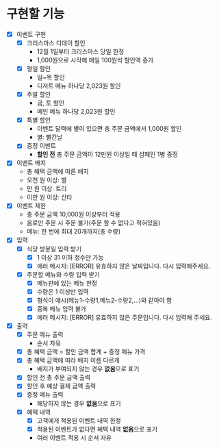 # 구현할 기능
- [X] 이벤트 구현
    - [X] 크리스마스 디데이 할인
        - 12월 1일부터 크리스마스 당일 한정
        - 1,000원으로 시작해 매일 100원씩 할인액 증가
    - [X] 평일 할인
        - 일~목 할인
        - 디저트 메뉴 하나당 2,023원 할인
    - [X] 주말 할인
        - 금, 토 할인
        - 메인 메뉴 하나당 2,023원 할인
    - [X] 특별 할인
        - 이벤트 달력에 별이 있으면 총 주문 금액에서 1,000원 할인
        - 별: 빨간날
    - [X] 증정 이벤트
        - **할인 전** 총 주문 금액이 12만원 이상일 때 샴페인 1병 증정
- [X] 이벤트 배지
    - 총 혜택 금액에 따른 배지
    - 오천 원 이상: 별
    - 만 원 이상: 트리
    - 이만 원 이상: 산타
- [X] 이벤트 제한
    - 총 주문 금액 10,000원 이상부터 적용
    - 음료만 주문 시 주문 불가(주문 할 수 없다고 적혀있음)
    - 메뉴: 한 번에 최대 20개까지(총 수량)
- [X] 입력
    - [X] 식당 방문일 입력 받기
        - [X] 1 이상 31 이하 정수만 가능
        - [X] 에러 메시지: [ERROR] 유효하지 않은 날짜입니다. 다시 입력해주세요.
    - [X] 주문할 메뉴와 수량 입력 받기
        - [X] 메뉴판에 있는 메뉴 한정
        - [X] 수량은 1 이상만 입력
        - [X] 형식이 예시(메뉴1-수량1,메뉴2-수량2,...)와 같아야 함
        - [X] 중복 메뉴 입력 불가
        - [X] 에러 메시지: [ERROR] 유효하지 않은 주문입니다. 다시 입력해 주세요.
- [X] 출력
    - [X] 주문 메뉴 출력
        - 순서 자유
    - [X] 총 혜택 금액 = 할인 금액 합계 + 증정 메뉴 가격
    - [X] 총 혜택 금액에 따라 배지 이름 다르게
        - 배지가 부여되지 않는 경우 **없음**으로 표기
    - [X] 할인 전 총 주문 금액 출력
    - [X] 할인 후 예상 결제 금액 출력
    - [X] 증정 메뉴 출력
        - 해당하지 않는 경우 **없음**으로 표기
    - [X] 혜택 내역
        - [X] 고객에게 적용된 이벤트 내역 한정
        - [X] 적용된 이벤트가 없다면 혜택 내역 **없음**으로 표기
        - 여러 이벤트 적용 시 순서 자유